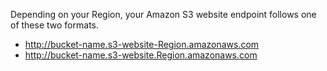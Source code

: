 Depending on your Region, your Amazon S3 website endpoint follows one of these two formats.
* http://bucket-name.s3-website-Region.amazonaws.com
* http://bucket-name.s3-website.Region.amazonaws.com